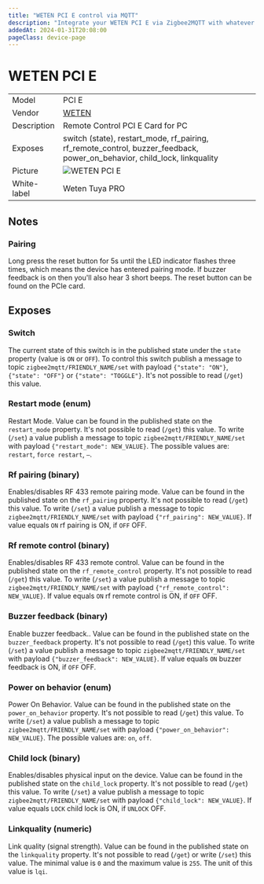 ```yaml
---
title: "WETEN PCI E control via MQTT"
description: "Integrate your WETEN PCI E via Zigbee2MQTT with whatever smart home infrastructure you are using without the vendor's bridge or gateway."
addedAt: 2024-01-31T20:08:00
pageClass: device-page
---
```


<!-- !!!! -->
<!-- ATTENTION: This file is auto-generated through docgen! -->
<!-- You can only edit the "Notes"-Section between the two comment lines "Notes BEGIN" and "Notes END". -->
<!-- Do not use h1 or h2 heading within "## Notes"-Section. -->
<!-- !!!! -->

# WETEN PCI E

|     |     |
|-----|-----|
| Model | PCI E  |
| Vendor  | [WETEN](/supported-devices/#v=WETEN)  |
| Description | Remote Control PCI E Card for PC |
| Exposes | switch (state), restart_mode, rf_pairing, rf_remote_control, buzzer_feedback, power_on_behavior, child_lock, linkquality |
| Picture | ![WETEN PCI E](https://www.zigbee2mqtt.io/images/devices/PCI-E.png) |
| White-label | Weten Tuya PRO |


<!-- Notes BEGIN: You can edit here. Add "## Notes" headline if not already present. -->
## Notes


### Pairing
Long press the reset button for 5s until the LED indicator flashes three times, which means the device has entered pairing mode. If buzzer feedback is on then you'll also hear 3 short beeps.
The reset button can be found on the PCIe card.
<!-- Notes END: Do not edit below this line -->




## Exposes

### Switch 
The current state of this switch is in the published state under the `state` property (value is `ON` or `OFF`).
To control this switch publish a message to topic `zigbee2mqtt/FRIENDLY_NAME/set` with payload `{"state": "ON"}`, `{"state": "OFF"}` or `{"state": "TOGGLE"}`.
It's not possible to read (`/get`) this value.

### Restart mode (enum)
Restart Mode.
Value can be found in the published state on the `restart_mode` property.
It's not possible to read (`/get`) this value.
To write (`/set`) a value publish a message to topic `zigbee2mqtt/FRIENDLY_NAME/set` with payload `{"restart_mode": NEW_VALUE}`.
The possible values are: `restart`, `force restart`, `–`.

### Rf pairing (binary)
Enables/disables RF 433 remote pairing mode.
Value can be found in the published state on the `rf_pairing` property.
It's not possible to read (`/get`) this value.
To write (`/set`) a value publish a message to topic `zigbee2mqtt/FRIENDLY_NAME/set` with payload `{"rf_pairing": NEW_VALUE}`.
If value equals `ON` rf pairing is ON, if `OFF` OFF.

### Rf remote control (binary)
Enables/disables RF 433 remote control.
Value can be found in the published state on the `rf_remote_control` property.
It's not possible to read (`/get`) this value.
To write (`/set`) a value publish a message to topic `zigbee2mqtt/FRIENDLY_NAME/set` with payload `{"rf_remote_control": NEW_VALUE}`.
If value equals `ON` rf remote control is ON, if `OFF` OFF.

### Buzzer feedback (binary)
Enable buzzer feedback..
Value can be found in the published state on the `buzzer_feedback` property.
It's not possible to read (`/get`) this value.
To write (`/set`) a value publish a message to topic `zigbee2mqtt/FRIENDLY_NAME/set` with payload `{"buzzer_feedback": NEW_VALUE}`.
If value equals `ON` buzzer feedback is ON, if `OFF` OFF.

### Power on behavior (enum)
Power On Behavior.
Value can be found in the published state on the `power_on_behavior` property.
It's not possible to read (`/get`) this value.
To write (`/set`) a value publish a message to topic `zigbee2mqtt/FRIENDLY_NAME/set` with payload `{"power_on_behavior": NEW_VALUE}`.
The possible values are: `on`, `off`.

### Child lock (binary)
Enables/disables physical input on the device.
Value can be found in the published state on the `child_lock` property.
It's not possible to read (`/get`) this value.
To write (`/set`) a value publish a message to topic `zigbee2mqtt/FRIENDLY_NAME/set` with payload `{"child_lock": NEW_VALUE}`.
If value equals `LOCK` child lock is ON, if `UNLOCK` OFF.

### Linkquality (numeric)
Link quality (signal strength).
Value can be found in the published state on the `linkquality` property.
It's not possible to read (`/get`) or write (`/set`) this value.
The minimal value is `0` and the maximum value is `255`.
The unit of this value is `lqi`.


